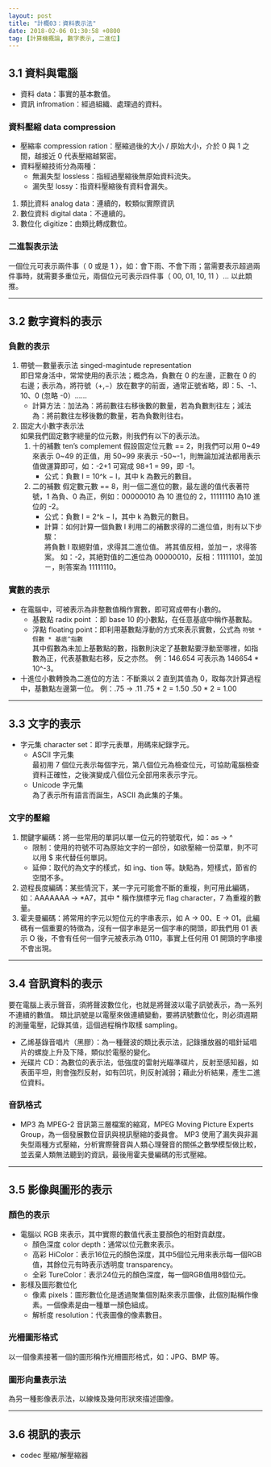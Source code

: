 ```yaml
---
layout: post
title: "計概03：資料表示法"
date: 2018-02-06 01:30:58 +0800
tag: [計算機概論, 數字表示, 二進位]
---
```

## 3.1 資料與電腦
- 資料 data：事實的基本數值。
- 資訊 infromation：經過組織、處理過的資料。

### 資料壓縮 data compression
- 壓縮率 compression ration：壓縮過後的大小 / 原始大小，介於 0 與 1 之間，越接近 0 代表壓縮越緊密。
- 資料壓縮技術分為兩種：
	- 無漏失型 lossless：指經過壓縮後無原始資料流失。
	- 漏失型 lossy：指資料壓縮後有資料會漏失。

1. 類比資料 analog data：連續的，較類似實際資訊
2. 數位資料 digital data：不連續的。
3. 數位化 digitize：由類比轉成數位。

<!-- more -->

### 二進製表示法
一個位元可表示兩件事（ 0 或是 1 ），如：會下雨、不會下雨；當需要表示超過兩件事時，就需要多重位元，兩個位元可表示四件事（ 00, 01, 10, 11 ）… 以此類推。

---
## 3.2 數字資料的表示
### 負數的表示
1. 帶號 — 數量表示法 singed-magintude representation</br>
即日常身活中，常常使用的表示法；概念為，負數在 0 的左邊，正數在 0 的右邊；表示為，將符號（+,−）放在數字的前面，通常正號省略，即：5、-1、10、0 (忽略 -0）……
	- 計算方法：加法為：將前數往右移後數的數量，若為負數則往左；減法為：將前數往左移後數的數量，若為負數則往右。
2. 固定大小數字表示法</br>
如果我們固定數字總量的位元數，則我們有以下的表示法。
	1. 十的補數 ten’s complement
	假設固定位元數 == 2，則我們可以用 0~49 來表示 0~49 的正值，用 50~99 來表示 -50~-1，則無論加減法都用表示值做運算即可，如：-2+1 可寫成 98+1 = 99，即 -1。
		- 公式：負數 I = 10^k − I，其中 k 為數元的數目。
	2. 二的補數
	假定數元數 == 8，則一個二進位的數，最左邊的值代表著符號，1 為負、0 為正，例如：00000010 為 10 進位的 2，11111110 為10 進位的 -2。
		- 公式：負數 I = 2^k − I，其中 k 為數元的數目。
		- 計算：如何計算一個負數 I 利用二的補數求得的二進位值，則有以下步驟：</br>
		將負數 I 取絕對值，求得其二進位值。
		將其值反相，並加ㄧ，求得答案。
		如：-2，其絕對值的二進位為 00000010，反相：11111101，並加ㄧ，則答案為 11111110。

### 實數的表示
- 在電腦中，可被表示為非整數值稱作實數，即可寫成帶有小數的。</br>
	- 基數點 radix point ：即 base 10 的小數點，在任意基底中稱作基數點。
	- 浮點 floating point：即利用基數點浮動的方式來表示實數，公式為
	`符號 * 假數 * 基底^指數`</br>
其中假數為未加上基數點的數，指數則決定了基數點要浮動至哪裡，如指數為正，代表基數點右移，反之亦然。
例：146.654 可表示為 146654 * 10^-3。
- 十進位小數轉換為二進位的方法：不斷乘以 2 直到其值為 0，取每次計算過程中，基數點左邊第一位。
例：.75 → .11
.75 * 2 = 1.50
.50 * 2 = 1.00

---
## 3.3 文字的表示
- 字元集 character set：即字元表單，用碼來紀錄字元。
	- ASCII 字元集</br>
		最初用 7 個位元表示每個字元，第八個位元為檢查位元，可協助電腦檢查資料正確性，之後演變成八個位元全部用來表示字元。
	- Unicode 字元集</br>
		為了表示所有語言而誕生，ASCII 為此集的子集。

### 文字的壓縮
1. 關鍵字編碼：將一些常用的單詞以單一位元的符號取代，如：as → ^
	- 限制：使用的符號不可為原始文字的一部份，如欲壓縮一份菜單，則不可以用 $ 來代替任何單詞。
	- 延伸：取代的為文字的樣式，如 ing、tion 等。缺點為，短樣式，節省的空間不多。
2. 遊程長度編碼：某些情況下，某一字元可能會不斷的重複，則可用此編碼，如：AAAAAAA → *A7，其中 * 稱作旗標字元 flag character，7 為重複的數量。
3. 霍夫曼編碼：將常用的字元以短位元的字串表示，如 A → 00、E → 01。此編碼有一個重要的特徵為，沒有一個字串是另一個字串的開頭，即我們用 01 表示 O 後，不會有任何一個字元被表示為 0110，事實上任何用 01 開頭的字串接不會出現。

---
## 3.4 音訊資料的表示
要在電腦上表示聲音，須將聲波數位化，也就是將聲波以電子訊號表示，為一系列不連續的數值。
類比訊號是以電壓來做連續變動，要將訊號數位化，則必須週期的測量電壓，記錄其值，這個過程稱作取樣 sampling。

- 乙烯基錄音唱片（黑膠）：為一種聲波的類比表示法，記錄播放器的唱針延唱片的螺旋上升及下降，類似於電壓的變化。
- 光碟片 CD：為數位的表示法，低強度的雷射光瞄準碟片，反射至感知器，如表面平坦，則會強烈反射，如有凹坑，則反射減弱；藉此分析結果，產生二進位資料。

### 音訊格式
- MP3
為 MPEG-2 音訊第三層檔案的縮寫，MPEG Moving Picture Experts Group，為一個發展數位音訊與視訊壓縮的委員會。
MP3 使用了漏失與非漏失型兩種方式壓縮，分析實際聲音與人類心理聲音的關係之數學模型做比較，並丟棄人類無法聽到的資訊，最後用霍夫曼編碼的形式壓縮。

---
## 3.5 影像與圖形的表示
### 顏色的表示
- 電腦以 RGB 來表示，其中實際的數值代表主要顏色的相對貢獻度。
	- 顏色深度 color depth：通常以位元數來表示。
	- 高彩 HiColor：表示16位元的顏色深度，其中5個位元用來表示每一個RGB值，其餘位元有時表示透明度 transparency。
	- 全彩 TureColor：表示24位元的顏色深度，每一個RGB值用8個位元。
- 影樣及圖形數位化
	- 像素 pixels：圖形數位化是透過聚集個別點來表示圖像，此個別點稱作像素。一個像素是由一種單一顏色組成。
	- 解析度 resolution：代表圖像的像素數目。

### 光柵圖形格式
以一個像素接著一個的圖形稱作光柵圖形格式，如：JPG、BMP 等。
### 圖形向量表示法
為另一種影像表示法，以線條及幾何形狀來描述圖像。

---
## 3.6 視訊的表示
- codec 壓縮/解壓縮器
